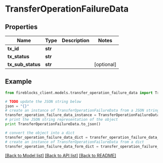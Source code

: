 # TransferOperationFailureData


## Properties

Name | Type | Description | Notes
------------ | ------------- | ------------- | -------------
**tx_id** | **str** |  | 
**tx_status** | **str** |  | 
**tx_sub_status** | **str** |  | [optional] 

## Example

```python
from fireblocks_client.models.transfer_operation_failure_data import TransferOperationFailureData

# TODO update the JSON string below
json = "{}"
# create an instance of TransferOperationFailureData from a JSON string
transfer_operation_failure_data_instance = TransferOperationFailureData.from_json(json)
# print the JSON string representation of the object
print TransferOperationFailureData.to_json()

# convert the object into a dict
transfer_operation_failure_data_dict = transfer_operation_failure_data_instance.to_dict()
# create an instance of TransferOperationFailureData from a dict
transfer_operation_failure_data_form_dict = transfer_operation_failure_data.from_dict(transfer_operation_failure_data_dict)
```
[[Back to Model list]](../README.md#documentation-for-models) [[Back to API list]](../README.md#documentation-for-api-endpoints) [[Back to README]](../README.md)


